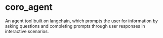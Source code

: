 # coro_agent
An agent tool built on langchain, which prompts the user for information by asking questions and completing prompts through user responses in interactive scenarios.
